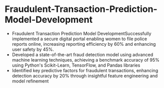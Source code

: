 # Fraudulent-Transaction-Prediction-Model-Development
* Fraudulent Transaction Prediction Model DevelopmentSuccessfully implemented a secure digital portal enabling women to file police reports online, increasing reporting efficiency by 60% and enhancing user safety by 45%.
* Developed a state-of-the-art fraud detection model using advanced machine learning techniques, achieving a benchmark accuracy of 95% using Python's Scikit-Learn, TensorFlow, and Pandas libraries
* Identified key predictive factors for fraudulent transactions, enhancing detection accuracy by 20% through insightful feature engineering and model refinement
